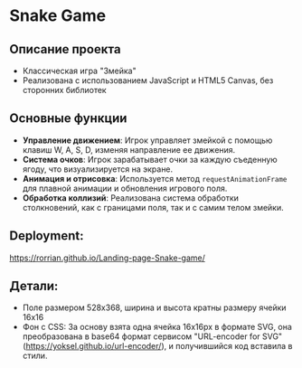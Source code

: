 # Snake Game

## Описание проекта
- Классическая игра "Змейка"
- Реализована с использованием JavaScript и HTML5 Canvas, без сторонних библиотек
  
## Основные функции
- **Управление движением**: Игрок управляет змейкой с помощью клавиш W, A, S, D, изменяя направление ее движения.
- **Система очков**: Игрок зарабатывает очки за каждую съеденную ягоду, что визуализируется на экране.
- **Анимация и отрисовка**: Используется метод `requestAnimationFrame` для плавной анимации и обновления игрового поля.
- **Обработка коллизий**: Реализована система обработки столкновений, как с границами поля, так и с самим телом змейки.
  
## Deployment:
https://rorrian.github.io/Landing-page-Snake-game/
  
## Детали:
- Поле <canvas> размером 528х368, ширина и высота кратны размеру ячейки 16х16
- Фон c CSS:
  За основу взята одна ячейка 16х16px в формате SVG, она преобразована в base64 формат сервисом "URL-encoder for SVG"(https://yoksel.github.io/url-encoder/), и получившийся код вставила в стили.
